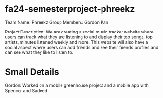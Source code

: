 # fa24-semesterproject-phreekz
Team Name: Phreekz
Group Members: Gordon Pan

Project Description:
We are creating a social music tracker website where users can track what they are listening to and display their top songs, top artists, minutes listened weekly and more. This website will also have a social aspect where users can add friends and see their friends profiles and can see what they like to listen to. 

Small Details
==================
Gordon: Worked on a mobile greenhouse project and a mobile app with Spencer and Sadeed
